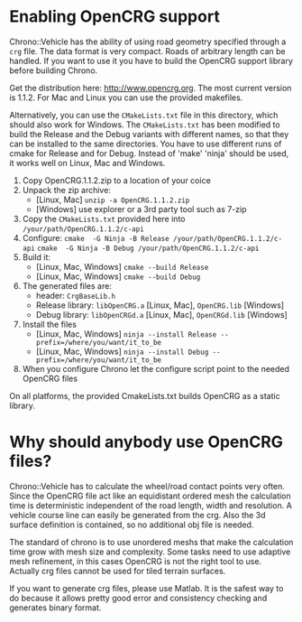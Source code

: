 # Enabling OpenCRG support

Chrono::Vehicle has the ability of using road geometry specified through a `crg` file. The data format is very compact. Roads of arbitrary length can be handled. If you want to use it you have to build the OpenCRG support library before building Chrono. 

Get the distribution here: http://www.opencrg.org. The most current version is 1.1.2. For Mac and Linux you can use the provided makefiles. 

Alternatively, you can use the `CMakeLists.txt` file in this directory, which should also work for Windows. The `CMakeLists.txt` has been modified to build the Release and the Debug variants with different names, so that they can be installed to the same directories. You have to use different runs of cmake for Release and for Debug. Instead of 'make' 'ninja' should be used, it works well on Linux, Mac and Windows.

1. Copy OpenCRG.1.1.2.zip to a location of your coice
2. Unpack the zip archive: 
   - [Linux, Mac] `unzip -a OpenCRG.1.1.2.zip`
   - [Windows] use explorer or a 3rd party tool such as 7-zip 
3. Copy the `CMakeLists.txt` provided here into `/your/path/OpenCRG.1.1.2/c-api`
4. Configure: 
   `cmake  -G Ninja -B Release /your/path/OpenCRG.1.1.2/c-api` 
   `cmake  -G Ninja -B Debug /your/path/OpenCRG.1.1.2/c-api` 
5. Build it:
   - [Linux, Mac, Windows] `cmake --build Release`
   - [Linux, Mac, Windows] `cmake --build Debug`
6. The generated files are:
   - header: `CrgBaseLib.h`
   - Release library: `libOpenCRG.a` [Linux, Mac], `OpenCRG.lib` [Windows]
   - Debug library: `libOpenCRGd.a` [Linux, Mac], `OpenCRGd.lib` [Windows]
7. Install the files
   - [Linux, Mac, Windows] `ninja --install Release --prefix=/where/you/want/it_to_be`
   - [Linux, Mac, Windows] `ninja --install Debug --prefix=/where/you/want/it_to_be`
6. When you configure Chrono let the configure script point to the needed OpenCRG files

On all platforms, the provided CmakeLists.txt builds OpenCRG as a static library.

# Why should anybody use OpenCRG files?

Chrono::Vehicle has to calculate the wheel/road contact points very often. Since the OpenCRG file act like an equidistant ordered mesh the calculation time is deterministic independent of the road length, width and resolution. A vehicle course line can easily be generated from the crg. Also the 3d surface definition is contained, so no additional obj file is needed.

The standard of chrono is to use unordered meshs that make the calculation time grow with mesh size and complexity. Some tasks need to use adaptive mesh refinement, in this cases OpenCRG is not the right tool to use. Actually crg files cannot be used for tiled terrain surfaces.

If you want to generate crg files, please use Matlab. It is the safest way to do because it allows pretty good error and consistency checking and generates binary format.

